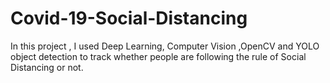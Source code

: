 # Covid-19-Social-Distancing
In this project , I used Deep Learning, Computer Vision ,OpenCV and YOLO object detection to track whether people are following the rule of Social Distancing or not.
